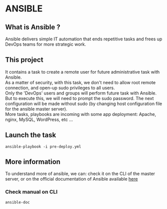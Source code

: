 # ANSIBLE
## What is Ansible ?
Ansible delivers simple IT automation that ends repetitive tasks and frees up DevOps teams for more strategic work.

## This project
It contains a task to create a remote user for future administrative task with Ansible.  
As a matter of security, with this task, we don't need to allow root remote connection, and open-up sudo privileges to all users.  
Only the 'DevOps' users and groups will perform future task with Ansible.  
But to execute this, we will need to prompt the sudo password. The next configuration will be made without sudo (by changing host configuration file for the ansible master server).  
More tasks, playbooks are incoming with some app deployment: Apache, nginx, MySQL, WordPress, etc ...

## Launch the task
```console
ansible-playbook -i pre-deploy.yml
```

## More information
To understand more of ansible, we can: check it on the CLI of the master server, or on the official documentation of Ansible available [here](https://docs.ansible.com/ansible/latest/index.html)  
### Check manual on CLI
```console
ansible-doc
```
